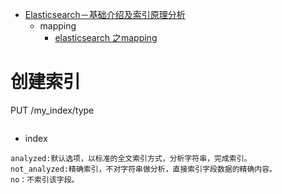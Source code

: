 * [Elasticsearch－基础介绍及索引原理分析](https://www.cnblogs.com/dreamroute/p/8484457.html)
   - mapping
       * [elasticsearch 之mapping](https://my.oschina.net/davidzhang/blog/811511)
       
# 创建索引

PUT /my_index/type
```aidl

```

* index
```aidl
analyzed:默认选项，以标准的全文索引方式，分析字符串，完成索引。
not_analyzed:精确索引，不对字符串做分析，直接索引字段数据的精确内容。
no：不索引该字段。
```